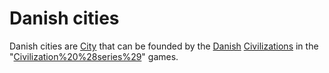 # Danish cities

Danish cities are [City](cities) that can be founded by the [Danish](Danish) [Civilizations](civilization) in the "[Civilization%20%28series%29](Civilization)" games.